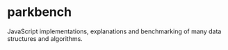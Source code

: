 # parkbench
JavaScript implementations, explanations and benchmarking of many data structures and algorithms.
